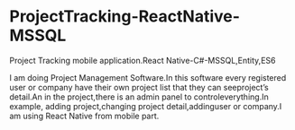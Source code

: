 # ProjectTracking-ReactNative-MSSQL
Project Tracking mobile application.React Native-C#-MSSQL,Entity,ES6

I​​ am doing​​ Project​​ Management​​ Software.In​​ this​​ software​​ every registered​​ user​​ or​​ company​​​ have​​ their​​ own​​ project​​ list​​ that​​ they​​ can​​ see​​ project’s​​ detail.An​​ in the​​ project,there​​ is​​ an​​ admin​​ panel​​ to​​ control​​ everything.In​​ example,​​ adding​​ project,changing project​​ detail,adding​​ user​​ or​​ company.I​​ am​​ using​​ React Native​​ from​​ mobile part.
